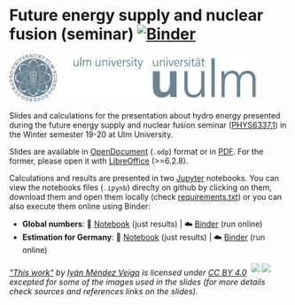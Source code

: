 # Future energy supply and nuclear fusion (seminar) [![Binder](https://mybinder.org/badge_logo.svg)](https://mybinder.org/v2/gh/iyanmv/ESN_ws19-20/master?filepath=Estimation_Germany.ipynb)
<img src="uni_ulm_logo.gif" width="445">

Slides and calculations for the presentation about hydro energy presented during the future energy supply and nuclear fusion seminar ([PHYS6337.1](https://campusonline.uni-ulm.de/qislsf/rds?state=wsearchv&search=1&P.vx=mittel&veranstaltung.veranstnr=PHYS6337.1&language=en)) in the Winter semester 19-20 at Ulm University.

Slides are available in [OpenDocument](Hydro_energy.odp) (`.odp`) format or in [PDF](Hydro_energy.pdf). For the former, please open it with [LibreOffice](https://www.libreoffice.org/) (>=6.2.8).

Calculations and results are presented in two [Jupyter](https://jupyter.org/) notebooks. You can view the notebooks files (`.ipynb`) direclty on github by clicking on them, download them and open them locally (check [requirements.txt](requirements.txt)) or you can also execute them online using Binder:

* **Global numbers**: :notebook: [Notebook](Global.ipynb) (just results) | :cloud: [Binder](https://mybinder.org/v2/gh/iyanmv/ESN_ws19-20/master?filepath=Global.ipynb) (run online)
* **Estimation for Germany**: :notebook: [Notebook](Estimation_Germany.ipynb) (just results) | :cloud: [Binder](https://mybinder.org/v2/gh/iyanmv/ESN_ws19-20/master?filepath=Estimation_Germany.ipynb) (run online)

<p style="font-size: 0.9rem;font-style: italic;"><a href="https://github.com/iyanmv/ESN_ws19-20">"This work"</a><span> by <a href="https://iyanmv.com/">Iyán Méndez Veiga</a></span> is licensed under <a href="https://creativecommons.org/licenses/by/4.0/?ref=ccchooser" style="margin-right: 5px;">CC BY 4.0</a><a href="https://creativecommons.org/licenses/by/4.0/?ref=ccchooser" target="_blank" rel="noopener noreferrer" style="display: inline-block;white-space: none;opacity: .7;margin-top: 2px;margin-left: 3px;height: 22px !important;"><img style="height: inherit;margin-right: 3px;display: inline-block;" src="https://search.creativecommons.org/static/img/cc_icon.svg" /><img style="height: inherit;margin-right: 3px;display: inline-block;" src="https://search.creativecommons.org/static/img/cc-by_icon.svg" /></a>excepted for some of the images used in the slides (for more details check sources and references links on the slides).</p> 